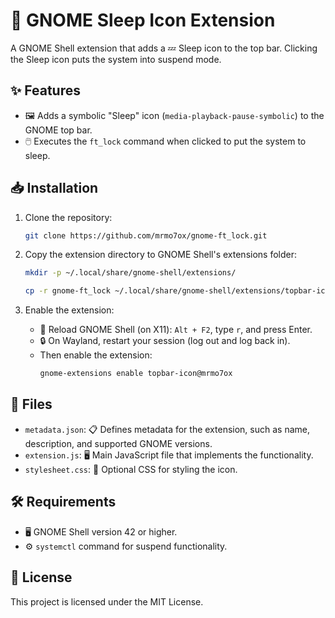 # 🌙 GNOME Sleep Icon Extension

A GNOME Shell extension that adds a 💤 Sleep icon to the top bar. Clicking the Sleep icon puts the system into suspend mode.

## ✨ Features

- 🖼️ Adds a symbolic "Sleep" icon (`media-playback-pause-symbolic`) to the GNOME top bar.
- 🖱️ Executes the `ft_lock` command when clicked to put the system to sleep.

## 📥 Installation

1. Clone the repository:
   ```bash
   git clone https://github.com/mrmo7ox/gnome-ft_lock.git
   ```

2. Copy the extension directory to GNOME Shell's extensions folder:
   ```bash
   mkdir -p ~/.local/share/gnome-shell/extensions/
   ```
   ```bash
   cp -r gnome-ft_lock ~/.local/share/gnome-shell/extensions/topbar-icon@mrmo7ox
   ```

3. Enable the extension:
   - 🔄 Reload GNOME Shell (on X11): `Alt + F2`, type `r`, and press Enter.
   - 🔒 On Wayland, restart your session (log out and log back in).
   - Then enable the extension:
     ```bash
     gnome-extensions enable topbar-icon@mrmo7ox
     ```

## 📂 Files

- `metadata.json`: 📋 Defines metadata for the extension, such as name, description, and supported GNOME versions.
- `extension.js`: 🖥️ Main JavaScript file that implements the functionality.
- `stylesheet.css`: 🎨 Optional CSS for styling the icon.

## 🛠️ Requirements

- 🖥️ GNOME Shell version 42 or higher.
- ⚙️ `systemctl` command for suspend functionality.

## 📜 License

This project is licensed under the MIT License.


